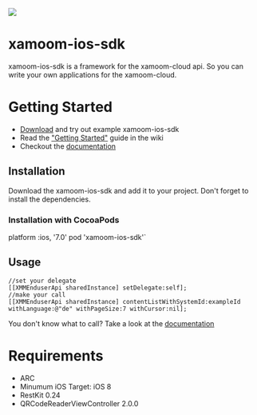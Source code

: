 ![](https://xamoom.com/wp-inhalte/uploads/2015/02/logo-black-claim1.png)


# xamoom-ios-sdk
xamoom-ios-sdk is a framework for the xamoom-cloud api. So you can write your own applications for the xamoom-cloud.

# Getting Started

* [Download](https://github.com/xamoom/xamoom-ios-sdk/archive/master.zip) and try out example xamoom-ios-sdk
* Read the ["Getting Started"](https://github.com/xamoom/xamoom-ios-sdk/wiki#getting-started) guide in the wiki
* Checkout the [documentation](http://xamoom.github.io/xamoom-ios-sdk/docs/html/index.html)

## Installation
Download the xamoom-ios-sdk and add it to your project. Don't forget to install the dependencies.

### Installation with CocoaPods 
   platform :ios, '7.0'
   pod 'xamoom-ios-sdk'`

## Usage
    //set your delegate
    [[XMMEnduserApi sharedInstance] setDelegate:self];
    //make your call
    [[XMMEnduserApi sharedInstance] contentListWithSystemId:exampleId withLanguage:@"de" withPageSize:7 withCursor:nil];

You don't know what to call? Take a look at the [documentation](http://xamoom.github.io/xamoom-ios-sdk/docs/html/index.html)

# Requirements
* ARC
* Minumum iOS Target: iOS 8
* RestKit 0.24
* QRCodeReaderViewController 2.0.0

